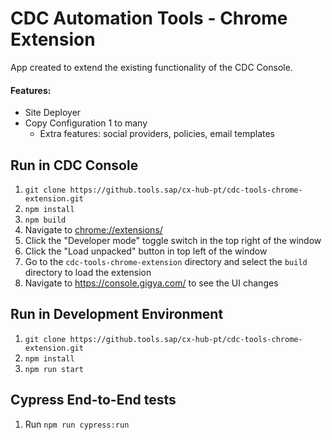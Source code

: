 # CDC Automation Tools - Chrome Extension

App created to extend the existing functionality of the CDC Console.

#### Features:

- Site Deployer
- Copy Configuration 1 to many
  - Extra features: social providers, policies, email templates

## Run in CDC Console

1. `git clone https://github.tools.sap/cx-hub-pt/cdc-tools-chrome-extension.git`
1. `npm install`
1. `npm build`
1. Navigate to [chrome://extensions/](chrome://extensions/)
1. Click the "Developer mode" toggle switch in the top right of the window
1. Click the "Load unpacked" button in top left of the window
1. Go to the `cdc-tools-chrome-extension` directory and select the `build` directory to load the extension
1. Navigate to https://console.gigya.com/ to see the UI changes

## Run in Development Environment

1. `git clone https://github.tools.sap/cx-hub-pt/cdc-tools-chrome-extension.git`
1. `npm install`
1. `npm run start`

## Cypress End-to-End tests

1. Run `npm run cypress:run`
